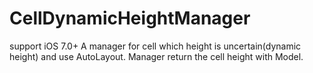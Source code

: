 # CellDynamicHeightManager
support iOS 7.0+
A manager for cell which height is uncertain(dynamic height) and use AutoLayout. Manager return the cell height with Model.

